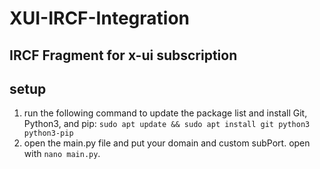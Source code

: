 # XUI-IRCF-Integration
## IRCF Fragment for x-ui subscription

## setup
1. run the following command to update the package list and install Git, Python3, and pip: `sudo apt update && sudo apt install git python3 python3-pip`
2. open the main.py file and put your domain and custom subPort. open with `nano main.py`.
